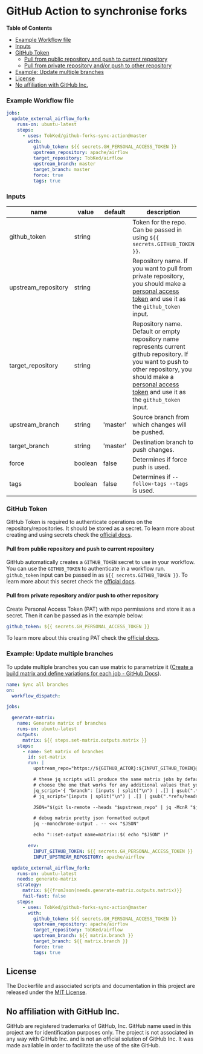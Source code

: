 # GitHub Action to synchronise forks

<!-- START doctoc generated TOC please keep comment here to allow auto update -->
<!-- DON'T EDIT THIS SECTION, INSTEAD RE-RUN doctoc TO UPDATE -->
**Table of Contents**

  - [Example Workflow file](#example-workflow-file)
  - [Inputs](#inputs)
  - [GitHub Token](#github-token)
    - [Pull from public repository and push to current repository](#pull-from-public-repository-and-push-to-current-repository)
    - [Pull from private repository and/or push to other repository](#pull-from-private-repository-andor-push-to-other-repository)
  - [Example: Update multiple branches](#example-update-multiple-branches)
- [License](#license)
- [No affiliation with GitHub Inc.](#no-affiliation-with-github-inc)

<!-- END doctoc generated TOC please keep comment here to allow auto update -->

### Example Workflow file

```yaml
jobs:
  update_external_airflow_fork:
    runs-on: ubuntu-latest
    steps:
      - uses: TobKed/github-forks-sync-action@master
        with:
          github_token: ${{ secrets.GH_PERSONAL_ACCESS_TOKEN }}
          upstream_repository: apache/airflow
          target_repository: TobKed/airflow
          upstream_branch: master
          target_branch: master
          force: true
          tags: true
```

### Inputs

| name | value | default | description                                                                                                                                                                                                                                            |
| ---- | ----- | ------- |--------------------------------------------------------------------------------------------------------------------------------------------------------------------------------------------------------------------------------------------------------|
| github_token | string | | Token for the repo. Can be passed in using `${{ secrets.GITHUB_TOKEN }}`.                                                                                                                                                                              |
| upstream_repository | string | | Repository name. If you want to pull from private repository, you should make a [personal access token](https://github.com/settings/tokens) and use it as the `github_token` input.                                                                    |
| target_repository | string | | Repository name. Default or empty repository name represents current github repository. If you want to push to other repository, you should make a [personal access token](https://github.com/settings/tokens) and use it as the `github_token` input. |
| upstream_branch | string | 'master' | Source branch from which changes will be pushed.                                                                                                                                                                                                       |
| target_branch | string | 'master' | Destination branch to push changes.                                                                                                                                                                                                                    |
| force | boolean | false | Determines if force push is used.                                                                                                                                                                                                                      |
| tags | boolean | false | Determines if `--follow-tags --tags` is used.                                                                                                                                                                                                          |

### GitHub Token

GitHub Token is required to authenticate operations on the repository/repositories.
It should be stored as a secret.
To learn more about creating and using secrets check the [official docs](https://docs.github.com/en/actions/configuring-and-managing-workflows/creating-and-storing-encrypted-secrets).

#### Pull from public repository and push to current repository

GitHub automatically creates a `GITHUB_TOKEN` secret to use in your workflow.
You can use the `GITHUB_TOKEN` to authenticate in a workflow run.
`github_token` input can be passed in as `${{ secrets.GITHUB_TOKEN }}`.
To learn more about this secret check the [official docs](https://docs.github.com/en/actions/configuring-and-managing-workflows/authenticating-with-the-github_token).

#### Pull from private repository and/or push to other repository

Create Personal Access Token (PAT) with repo permissions and store it as a secret.
Then it can be passed as in the example below:

```yaml
github_token: ${{ secrets.GH_PERSONAL_ACCESS_TOKEN }}
```

To learn more about this creating PAT check the [official docs](https://docs.github.com/en/github/authenticating-to-github/creating-a-personal-access-token).

### Example: Update multiple branches

To update multiple branches you can use matrix to parametrize it ([Create a build matrix and define variations for each job - GitHub Docs](https://docs.github.com/en/actions/using-jobs/using-a-build-matrix-for-your-jobs)).

```yaml
name: Sync all branches
on:
  workflow_dispatch:

jobs:

  generate-matrix:
    name: Generate matrix of branches
    runs-on: ubuntu-latest
    outputs:
      matrix: ${{ steps.set-matrix.outputs.matrix }}
    steps:
      - name: Set matrix of branches
        id: set-matrix
        run: |
          upstream_repo="https://${GITHUB_ACTOR}:${INPUT_GITHUB_TOKEN}@github.com/${INPUT_UPSTREAM_REPOSITORY}.git"

          # these jq scripts will produce the same matrix jobs by default
          # choose the one that works for any additional values that you may need to build your matrix with
          jq_script='{ "branch": [inputs | split("\n") | .[] | gsub(".*refs/heads/"; "")] }'   # {"branch":["$branch_name_1","$branch_name_2"]}
          # jq_script='[inputs | split("\n") | .[] | gsub(".*refs/heads/"; "") | { "branch": . }]' # [{"branch":"$branch_name_1"},{"branch":"$branch_name_2"}]

          JSON="$(git ls-remote --heads "$upstream_repo" | jq -McnR "$jq_script")"

          # debug matrix pretty json formatted output
          jq --monochrome-output . -- <<< "$JSON"

          echo "::set-output name=matrix::$( echo "$JSON" )"

        env:
          INPUT_GITHUB_TOKEN: ${{ secrets.GH_PERSONAL_ACCESS_TOKEN }}
          INPUT_UPSTREAM_REPOSITORY: apache/airflow

  update_external_airflow_fork:
    runs-on: ubuntu-latest
    needs: generate-matrix
    strategy:
      matrix: ${{fromJson(needs.generate-matrix.outputs.matrix)}}
      fail-fast: false
    steps:
      - uses: TobKed/github-forks-sync-action@master
        with:
          github_token: ${{ secrets.GH_PERSONAL_ACCESS_TOKEN }}
          upstream_repository: apache/airflow
          target_repository: TobKed/airflow
          upstream_branch: ${{ matrix.branch }}
          target_branch: ${{ matrix.branch }}
          force: true
          tags: true
```

## License

The Dockerfile and associated scripts and documentation in this project are released under the [MIT License](LICENSE).

## No affiliation with GitHub Inc.

GitHub are registered trademarks of GitHub, Inc. GitHub name used in this project are for identification purposes only. The project is not associated in any way with GitHub Inc. and is not an official solution of GitHub Inc. It was made available in order to facilitate the use of the site GitHub.

